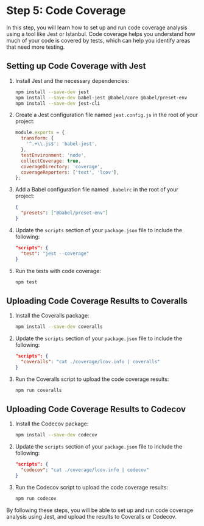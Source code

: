 # Step 5: Code Coverage

In this step, you will learn how to set up and run code coverage analysis using a tool like Jest or Istanbul. Code coverage helps you understand how much of your code is covered by tests, which can help you identify areas that need more testing.

## Setting up Code Coverage with Jest

1. Install Jest and the necessary dependencies:
   ```bash
   npm install --save-dev jest
   npm install --save-dev babel-jest @babel/core @babel/preset-env
   npm install --save-dev jest-cli
   ```

2. Create a Jest configuration file named `jest.config.js` in the root of your project:
   ```javascript
   module.exports = {
     transform: {
       '^.+\\.js$': 'babel-jest',
     },
     testEnvironment: 'node',
     collectCoverage: true,
     coverageDirectory: 'coverage',
     coverageReporters: ['text', 'lcov'],
   };
   ```

3. Add a Babel configuration file named `.babelrc` in the root of your project:
   ```json
   {
     "presets": ["@babel/preset-env"]
   }
   ```

4. Update the `scripts` section of your `package.json` file to include the following:
   ```json
   "scripts": {
     "test": "jest --coverage"
   }
   ```

5. Run the tests with code coverage:
   ```bash
   npm test
   ```

## Uploading Code Coverage Results to Coveralls

1. Install the Coveralls package:
   ```bash
   npm install --save-dev coveralls
   ```

2. Update the `scripts` section of your `package.json` file to include the following:
   ```json
   "scripts": {
     "coveralls": "cat ./coverage/lcov.info | coveralls"
   }
   ```

3. Run the Coveralls script to upload the code coverage results:
   ```bash
   npm run coveralls
   ```

## Uploading Code Coverage Results to Codecov

1. Install the Codecov package:
   ```bash
   npm install --save-dev codecov
   ```

2. Update the `scripts` section of your `package.json` file to include the following:
   ```json
   "scripts": {
     "codecov": "cat ./coverage/lcov.info | codecov"
   }
   ```

3. Run the Codecov script to upload the code coverage results:
   ```bash
   npm run codecov
   ```

By following these steps, you will be able to set up and run code coverage analysis using Jest, and upload the results to Coveralls or Codecov.
